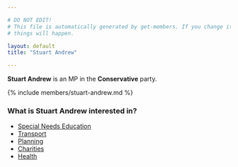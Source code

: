 ```yaml
---

# DO NOT EDIT!
# This file is automatically generated by get-members. If you change it, bad
# things will happen.

layout: default
title: "Stuart Andrew"

---
```


**Stuart Andrew** is an MP in the **Conservative** party.

{% include members/stuart-andrew.md %}

### What is Stuart Andrew interested in?


* [Special Needs Education](/interests/special-needs-education.html)
* [Transport](/interests/transport.html)
* [Planning](/interests/planning.html)
* [Charities](/interests/charities.html)
* [Health](/interests/health.html)
